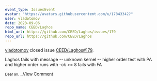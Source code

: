 ```yaml
---
event_type: IssuesEvent
avatar: "https://avatars.githubusercontent.com/u/17843342?"
user: vladotomov
date: 2023-09-06
repo_name: CEED/Laghos
html_url: https://github.com/CEED/Laghos/issues/179
repo_url: https://github.com/CEED/Laghos
---
```


<a href='https://github.com/vladotomov' target='_blank'>vladotomov</a> closed issue <a href='https://github.com/CEED/Laghos/issues/179' target='_blank'>CEED/Laghos#179</a>.

<p>Laghos fails with message -- unknown kernel -- higher order test with PA and higher order runs with -ok >= 8 fails with FA</p><small>Dear all,...</small><a href='https://github.com/CEED/Laghos/issues/179' target='_blank'>View Comment</a>